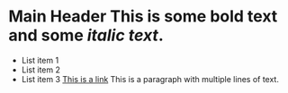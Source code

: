 # Main Header This is some **bold text** and some *italic text*. 
- List item 1
- List item 2 
- List item 3 
[This is a link](https://example.com) 
This is a paragraph with multiple lines of text.
